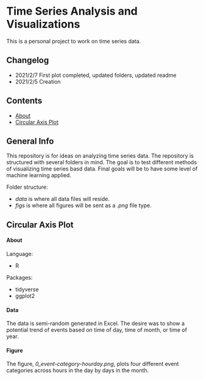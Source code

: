# Time Series Analysis and Visualizations

This is a personal project to work on time series data.

## Changelog

- 2021/2/7 First plot completed, updated folders, updated readme
- 2021/2/5 Creation


## Contents

- [About](#about)
- [Circular Axis Plot](#circular-axis-plot)


## General Info

This repository is for ideas on analyzing time series data. The repository is 
structured with several folders in mind. The goal is to test different methods 
of visualizing time series basd data. Final goals will be to have some level of 
machine learning applied. 

Folder structure: 
- *data* is where all data files will reside. 
- *figs* is where all figures will be sent as a *.png* file type.


## Circular Axis Plot

#### About

Language:
- R

Packages:
- tidyverse
- ggplot2


#### Data

The data is semi-random generated in Excel. The desire was to show a potential 
trend of events based on time of day, time of month, or time of year.

#### Figure

The figure, *0_event-category-hourday.png*, plots four different event
categories across hours in the day by days in the month. 